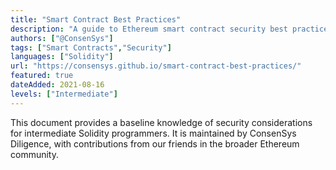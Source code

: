 ```yaml
---
title: "Smart Contract Best Practices"
description: "A guide to Ethereum smart contract security best practices"
authors: ["@ConsenSys"]
tags: ["Smart Contracts","Security"]
languages: ["Solidity"]
url: "https://consensys.github.io/smart-contract-best-practices/"
featured: true
dateAdded: 2021-08-16
levels: ["Intermediate"]
---
```


This document provides a baseline knowledge of security considerations for intermediate Solidity programmers. It is maintained by ConsenSys Diligence, with contributions from our friends in the broader Ethereum community.